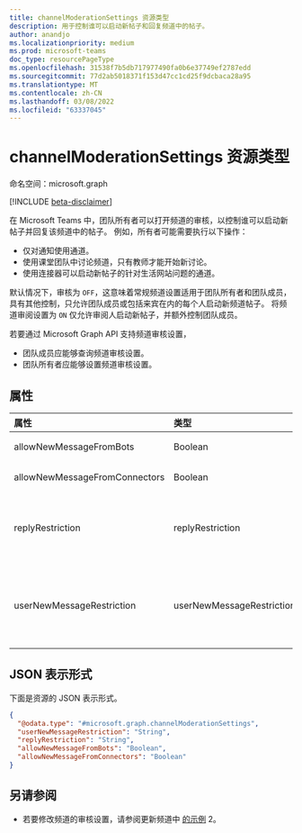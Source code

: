 ```yaml
---
title: channelModerationSettings 资源类型
description: 用于控制谁可以启动新帖子和回复频道中的帖子。
author: anandjo
ms.localizationpriority: medium
ms.prod: microsoft-teams
doc_type: resourcePageType
ms.openlocfilehash: 31538f7b5db717977490fa0b6e37749ef2787edd
ms.sourcegitcommit: 77d2ab5018371f153d47cc1cd25f9dcbaca28a95
ms.translationtype: MT
ms.contentlocale: zh-CN
ms.lasthandoff: 03/08/2022
ms.locfileid: "63337045"
---
```

# <a name="channelmoderationsettings-resource-type"></a>channelModerationSettings 资源类型

命名空间：microsoft.graph

[!INCLUDE [beta-disclaimer](../../includes/beta-disclaimer.md)]

在 Microsoft Teams 中，团队所有者可以打开频道的审核，以控制谁可以启动新帖子并回复该频道中的帖子。 例如，所有者可能需要执行以下操作：

- 仅对通知使用通道。
- 使用课堂团队中讨论频道，只有教师才能开始新讨论。
- 使用连接器可以启动新帖子的针对生活网站问题的通道。

默认情况下，审核为 `OFF`，这意味着常规频道设置适用于团队所有者和团队成员，具有其他控制，只允许团队成员或包括来宾在内的每个人启动新频道帖子。 将频道审阅设置为 `ON` 仅允许审阅人启动新帖子，并额外控制团队成员。

若要通过 Microsoft Graph API 支持频道审核设置，

- 团队成员应能够查询频道审核设置。
- 团队所有者应能够设置频道审核设置。

## <a name="properties"></a>属性
|属性|类型|说明|
|:---|:---|:---|
|allowNewMessageFromBots|Boolean|指示是否允许机器人发布消息。|
|allowNewMessageFromConnectors|Boolean|指示是否允许连接器发布邮件。|
|replyRestriction|replyRestriction|指示允许谁回复团队频道。 可取值为：`everyone`、`authorAndModerators`、`unknownFutureValue`。|
|userNewMessageRestriction|userNewMessageRestriction|指示允许谁向团队频道发布消息。 可能的值是：`everyone`、`everyoneExceptGuests`、`moderators`、`unknownFutureValue`。|

## <a name="json-representation"></a>JSON 表示形式
下面是资源的 JSON 表示形式。
<!-- {
  "blockType": "resource",
  "@odata.type": "microsoft.graph.channelModerationSettings"
}
-->
``` json
{
  "@odata.type": "#microsoft.graph.channelModerationSettings",
  "userNewMessageRestriction": "String",
  "replyRestriction": "String",
  "allowNewMessageFromBots": "Boolean",
  "allowNewMessageFromConnectors": "Boolean"
}
```

## <a name="see-also"></a>另请参阅

- 若要修改频道的审核设置，请参阅更新频道中 [的示例](../api/channel-patch.md) 2。
